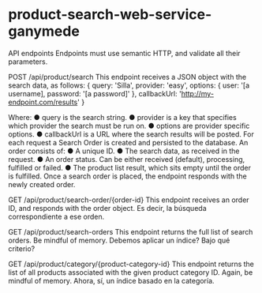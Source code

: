# product-search-web-service-ganymede

API endpoints
Endpoints must use semantic HTTP, and validate all their parameters.

POST /api/product/search
This endpoint receives a JSON object with the search data, as follows:
{
query: 'Silla',
provider: 'easy',
options: {
user: '[a username],
password: '[a password]'
},
callbackUrl: 'http://my-endpoint.com/results'
}

Where:
● query is the search string.
● provider is a key that specifies which provider the search must be run on.
● options are provider specific options.
● callbackUrl is a URL where the search results will be posted.
For each request a Search Order is created and persisted to the database. An order consists of:
● A unique ID.
● The search data, as received in the request.
● An order status. Can be either received (default), processing, fulfilled or
failed.
● The product list result, which sits empty until the order is fulfilled.
Once a search order is placed, the endpoint responds with the newly created order.

GET /api/product/search-order/{order-id}
This endpoint receives an order ID, and responds with the order object. Es decir, la búsqueda correspondiente a ese orden.

GET /api/product/search-orders
This endpoint returns the full list of search orders. Be mindful of memory. Debemos aplicar un índice? Bajo qué criterio?

GET /api/product/category/{product-category-id}
This endpoint returns the list of all products associated with the given product category ID. Again, be mindful of memory. Ahora, sí, un índice basado en la categoría.